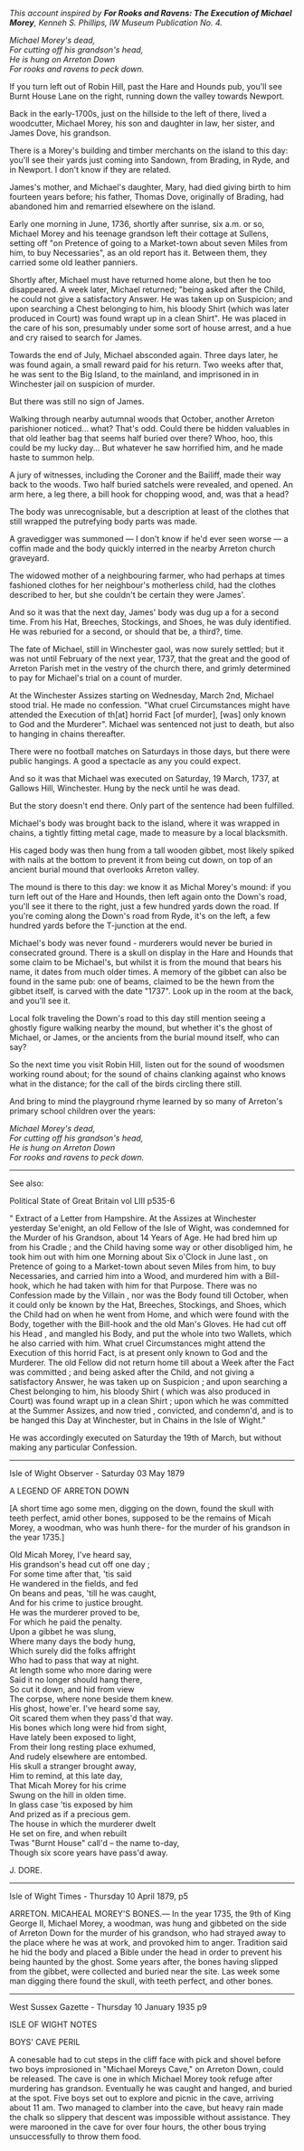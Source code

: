 *This account inspired by __For Rooks and Ravens: The Execution of Michael Morey__, Kenneh S. Phillips, IW Museum Publication No. 4.*

*Michael Morey's dead,  
For cutting off his grandson's head,  
He is hung on Arreton Down  
For rooks and ravens to peck down.*  
  
If you turn left out of Robin Hill, past the Hare and Hounds pub, you'll see Burnt House Lane on the right, running down the valley towards Newport.  
  
Back in the early-1700s, just on the hillside to the left of there, lived a woodcutter, Michael Morey, his son and daughter in law, her sister, and James Dove, his grandson.  
  
There is a Morey's building and timber merchants on the island to this day: you'll see their yards just coming into Sandown, from Brading, in Ryde, and in Newport. I don't know if they are related.  
  
James's mother, and Michael's daughter, Mary, had died giving birth to him fourteen years before; his father, Thomas Dove, originally of Brading, had abandoned him and remarried elsewhere on the island.  
  
Early one morning in June, 1736, shortly after sunrise, six a.m. or so, Michael Morey and his teenage grandson left their cottage at Sullens, setting off "on Pretence of going to a Market-town about seven Miles from him, to buy Necessaries", as an old report has it. Between them, they carried some old leather panniers.  
  
Shortly after, Michael must have returned home alone, but then he too disappeared. A week later, Michael returned; "being asked after the Child, he could not give a satisfactory Answer. He was taken up on Suspicion; and upon searching a Chest belonging to him, his bloody Shirt (which was later produced in Court) was found wrapt up in a clean Shirt". He was placed in the care of his son, presumably under some sort of house arrest, and a hue and cry raised to search for James.  
  
Towards the end of July, Michael absconded again. Three days later, he was found again, a small reward paid for his return. Two weeks after that, he was sent to the Big Island, to the mainland, and imprisoned in in Winchester jail on suspicion of murder.  
  
But there was still no sign of James.  
  
Walking through nearby autumnal woods that October, another Arreton parishioner noticed... what? That's odd. Could there be hidden valuables in that old leather bag that seems half buried over there?  Whoo, hoo, this could be my lucky day... But whatever he saw horrified him, and he made haste to summon help.  
  
A jury of witnesses, including the Coroner and the Bailiff, made their way back to the woods. Two half buried satchels were revealed, and opened. An arm here, a leg there, a bill hook for chopping wood, and, was that a head? 
  
The body was unrecognisable, but a description at least of the clothes that still wrapped the putrefying body parts was made.  
  
A gravedigger was summoned — I don't know if he'd ever seen worse — a coffin made and the body quickly interred in the nearby Arreton church graveyard.  
  
The widowed mother of a neighbouring farmer, who had perhaps at times fashioned clothes for her neighbour's motherless child, had the clothes described to her, but she couldn't be certain they were James'.  
  
And so it was that the next day, James' body was dug up a for a second time. From his Hat, Breeches, Stockings, and Shoes, he was duly identified. He was reburied for a second, or should that be, a third?, time.  
  
The fate of Michael, still in Winchester gaol, was now surely settled; but it was not until February of the next year, 1737, that the great and the good of Arreton Parish met in the vestry of the church there, and grimly determined to pay for Michael's trial on a count of murder.  
  
At the Winchester Assizes starting on Wednesday, March 2nd, Michael stood trial. He made no confession. "What cruel Circumstances might have attended the Execution of th[at] horrid Fact [of murder], [was] only known to God and the Murderer". Michael was sentenced not just to death, but also to hanging in chains thereafter.  
  
There were no football matches on Saturdays in those days, but there were public hangings. A good a spectacle as any you could expect.  
  
And so it was that Michael was executed on Saturday, 19 March, 1737, at Gallows Hill, Winchester. Hung by the neck until he was dead.  
  
But the story doesn't end there. Only part of the sentence had been fulfilled.  
  
Michael's body was brought back to the island, where it was wrapped in chains, a tightly fitting metal cage, made to measure by a local blacksmith.  
  
His caged body was then hung from a tall wooden gibbet, most likely spiked with nails at the bottom to prevent it from being cut down, on top of an ancient burial mound that overlooks Arreton valley.  
  
The mound is there to this day: we know it as Michal Morey's mound: if you turn left out of the Hare and Hounds, then left again onto the Down's road, you'll see it there to the right, just a few hundred yards down the road. If you're coming along the Down's road from Ryde, it's on the left, a few hundred yards before the T-junction at the end.  
  
Michael's body was never found - murderers would never be buried in consecrated ground. There is a skull on display in the Hare and Hounds that some claim to be Michael's, but whilst it is from the mound that bears his name, it dates from much older times. A memory of the gibbet can also be found in the same pub: one of beams, claimed to be the hewn from the gibbet itself, is carved with the date "1737". Look up in the room at the back, and you'll see it.  
  
Local folk traveling the Down's road to this day still mention seeing a ghostly figure walking nearby the mound, but whether it's the ghost of Michael, or James, or the ancients from the burial mound itself, who can say?  
  
So the next time you visit Robin Hill, listen out for the sound of woodsmen working round about; for the sound of chains clanking against who knows what in the distance; for the call of the birds circling there still.  
  
And bring to mind the playground rhyme learned by so many of Arreton's primary school children over the years:  
  
*Michael Morey's dead,  
For cutting off his grandson's head,  
He is hung on Arreton Down  
For rooks and ravens to peck down.*  

---

See also:

Political State of Great Britain vol LIII p535-6

" Extract of a Letter from Hampshire.
At the Assizes at Winchester yesterday Se'enight,
an old Fellow of the Isle of Wight, was condemned for the Murder of his Grandson, about 14 Years of Age. He had bred him up from his Cradle ; and the Child having some way or other disobliged him, he took him out with him one Morning about Six o'Clock in June last , on Pretence of going to a
Market-town about seven Miles from him, to buy Necessaries, and carried him into a Wood, and murdered him with a Bill-hook, which he had taken with him for that Purpose. There was no Confession made by the Villain , nor was the Body found till October, when it could only be known by the Hat, Breeches, Stockings, and Shoes, which the Child had on when he went from Home, and which were found with the Body, together with the Bill-hook and the old Man's Gloves. He had cut off his Head , and mangled his Body, and put the whole into two Wallets, which he also carried with him. What cruel Circumstances might attend the Execution of this horrid Fact, is at present only known to God and the Murderer. The old Fellow did not return home till about a Week after the Fact was committed ; and being asked after the Child, and not giving a satisfactory Answer, he
was taken up on Suspicion ; and upon searching a Chest belonging to him, his bloody Shirt ( which was also produced in Court) was found wrapt up in a clean Shirt ; upon which he was committed at the Summer Assizes, and now tried , convicted, and condemn'd, and is to be hanged this Day at Winchester, but in Chains in the Isle of Wight."

He was accordingly executed on Saturday the 19th of March, but without making any particular Confession.

---

Isle of Wight Observer - Saturday 03 May 1879

A LEGEND OF ARRETON DOWN

[A short time ago some men, digging on the down, found the skull with teeth perfect, amid other bones, supposed to be the remains of Micah Morey, a woodman, who was hunh there- for the murder of his grandson in the year 1735.] 

Old Micah Morey, I've heard say,  
His grandson's head cut off one day ;  
For some time after that, 'tis said  
He wandered in the fields, and fed  
On beans and peas, 'till he was caught,  
And for his crime to justice brought.  
He was the murderer proved to be,  
For which he paid the penalty.  
Upon a gibbet he was slung,  
Where many days the body hung,  
Which surely did the folks affright  
Who had to pass that way at night.  
At length some who more daring were  
Said it no longer should hang there,  
So cut it down, and hid from view  
The corpse, where none beside them knew.  
His ghost, howe'er. I've heard some say,  
Oit scared them when they pass'd that way.  
His bones which long were hid from sight,  
Have lately been exposed to light,  
From their long resting place exhumed,  
And rudely elsewhere are entombed.  
His skull a stranger brought away,  
Him to remind, at this late day,  
That Micah Morey for his crime  
Swung on the hill in olden time.  
In glass case 'tis exposed by him  
And prized as if a precious gem.  
The house in which the murderer dwelt  
He set on fire, and when rebuilt  
Twas "Burnt House" call'd – the name to-day,  
Though six score years have pass'd away.

J. DORE.

---

Isle of Wight Times - Thursday 10 April 1879, p5

ARRETON. MICAHEAL MOREY'S BONES.— In the year 1735, the 9th of King George II, Michael Morey, a woodman, was hung and gibbeted on the side of Arreton Down for the murder of his grandson, who had strayed away to the place where he was at work, and provoked him to anger. Tradition said he hid the body and placed a Bible under the head in order to prevent his being haunted by the ghost. Some years after, the bones having slipped from the gibbet, were collected and buried near the site. Las week some man digging there found the skull, with teeth perfect, and other bones.

---

West Sussex Gazette - Thursday 10 January 1935 p9

ISLE OF WIGHT NOTES

BOYS' CAVE PERIL

A conesable had to cut steps in the cliff face with pick and shovel before two boys improsioned in "Michael Moreys Cave," on Arreton Down, could be released. The cave is one in which Michael Morey took refuge after murdering has grandson. Eventually he was caught and hanged, and buried at the spot. Five boys set out to explore and picnic in the cave, arriving about 11 am. Two managed to clamber into the cave, but heavy rain made the chalk so slippery that descent was impossible without assistance. They were marooned in the cave for over four hours, the other bous trying unsuccessfully to throw them food.
